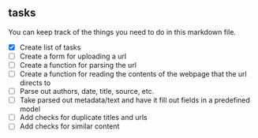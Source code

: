 
## tasks

You can keep track of the things you need to do in this markdown file.

- [x] Create list of tasks
- [ ] Create a form for uploading a url
- [ ] Create a function for parsing the url
- [ ] Create a function for reading the contents of the webpage that the url directs to
- [ ] Parse out authors, date, title, source, etc.
- [ ] Take parsed out metadata/text and have it fill out fields in a predefined model
- [ ] Add checks for duplicate titles and urls
- [ ] Add checks for similar content
